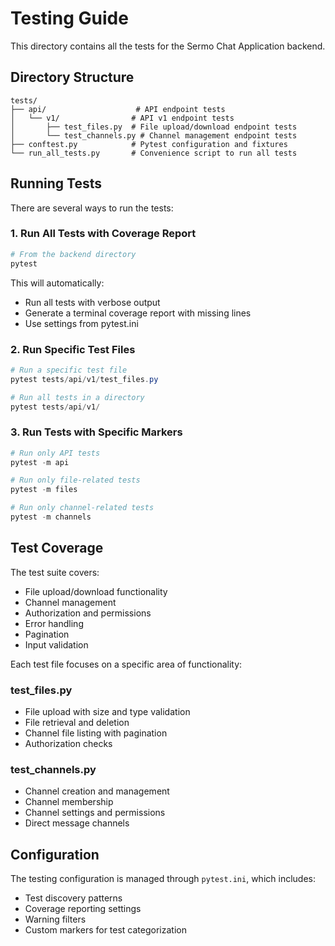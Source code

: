 # Testing Guide

This directory contains all the tests for the Sermo Chat Application backend.

## Directory Structure

```
tests/
├── api/                    # API endpoint tests
│   └── v1/                # API v1 endpoint tests
│       ├── test_files.py  # File upload/download endpoint tests
│       └── test_channels.py # Channel management endpoint tests
├── conftest.py            # Pytest configuration and fixtures
└── run_all_tests.py       # Convenience script to run all tests
```

## Running Tests

There are several ways to run the tests:

### 1. Run All Tests with Coverage Report

```powershell
# From the backend directory
pytest
```

This will automatically:
- Run all tests with verbose output
- Generate a terminal coverage report with missing lines
- Use settings from pytest.ini

### 2. Run Specific Test Files

```powershell
# Run a specific test file
pytest tests/api/v1/test_files.py

# Run all tests in a directory
pytest tests/api/v1/
```

### 3. Run Tests with Specific Markers

```powershell
# Run only API tests
pytest -m api

# Run only file-related tests
pytest -m files

# Run only channel-related tests
pytest -m channels
```

## Test Coverage

The test suite covers:
- File upload/download functionality
- Channel management
- Authorization and permissions
- Error handling
- Pagination
- Input validation

Each test file focuses on a specific area of functionality:

### test_files.py
- File upload with size and type validation
- File retrieval and deletion
- Channel file listing with pagination
- Authorization checks

### test_channels.py
- Channel creation and management
- Channel membership
- Channel settings and permissions
- Direct message channels

## Configuration

The testing configuration is managed through `pytest.ini`, which includes:
- Test discovery patterns
- Coverage reporting settings
- Warning filters
- Custom markers for test categorization 